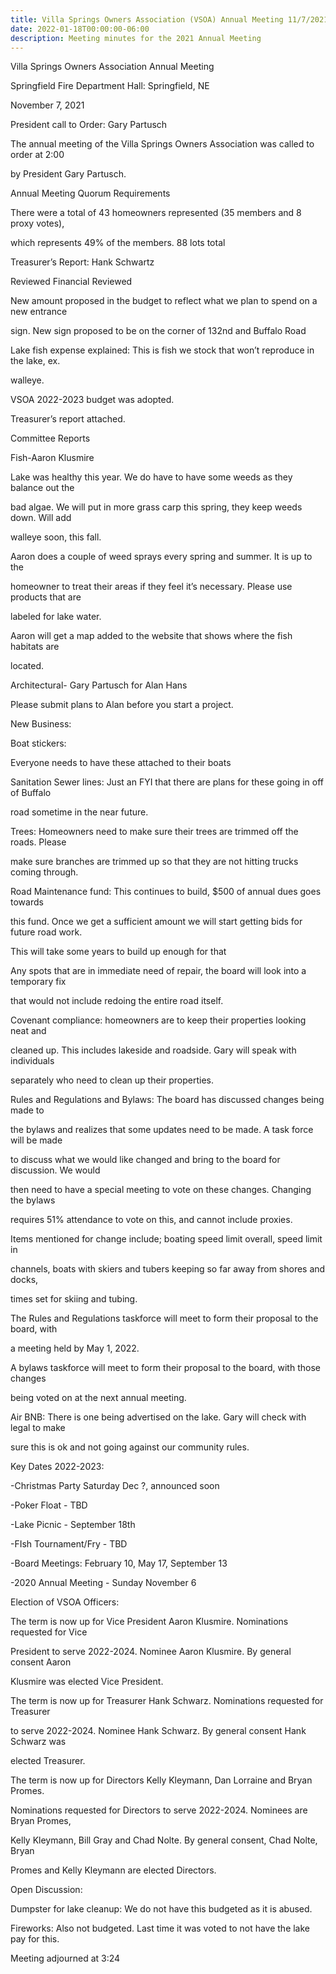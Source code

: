 ```yaml
---
title: Villa Springs Owners Association (VSOA) Annual Meeting 11/7/2021
date: 2022-01-18T00:00:00-06:00
description: Meeting minutes for the 2021 Annual Meeting
---
```

Villa Springs Owners Association Annual Meeting

Springfield Fire Department Hall: Springfield, NE

November 7, 2021

President call to Order: Gary Partusch

The annual meeting of the Villa Springs Owners Association was called to order at 2:00

by President Gary Partusch.

Annual Meeting Quorum Requirements

There were a total of 43 homeowners represented (35 members and 8 proxy votes),

which represents 49% of the members. 88 lots total

Treasurer’s Report: Hank Schwartz

Reviewed Financial Reviewed

New amount proposed in the budget to reflect what we plan to spend on a new entrance

sign. New sign proposed to be on the corner of 132nd and Buffalo Road

Lake fish expense explained: This is fish we stock that won’t reproduce in the lake, ex.

walleye.

VSOA 2022-2023 budget was adopted.

Treasurer’s report attached.

Committee Reports

Fish-Aaron Klusmire

Lake was healthy this year. We do have to have some weeds as they balance out the

bad algae. We will put in more grass carp this spring, they keep weeds down. Will add

walleye soon, this fall.

Aaron does a couple of weed sprays every spring and summer. It is up to the

homeowner to treat their areas if they feel it’s necessary. Please use products that are

labeled for lake water.

Aaron will get a map added to the website that shows where the fish habitats are

located.

Architectural- Gary Partusch for Alan Hans

Please submit plans to Alan before you start a project.

New Business:

Boat stickers:

Everyone needs to have these attached to their boats

Sanitation Sewer lines: Just an FYI that there are plans for these going in off of Buffalo

road sometime in the near future.

Trees: Homeowners need to make sure their trees are trimmed off the roads. Please

make sure branches are trimmed up so that they are not hitting trucks coming through.

Road Maintenance fund: This continues to build, $500 of annual dues goes towards

this fund. Once we get a sufficient amount we will start getting bids for future road work.

This will take some years to build up enough for that

Any spots that are in immediate need of repair, the board will look into a temporary fix

that would not include redoing the entire road itself.

Covenant compliance: homeowners are to keep their properties looking neat and

cleaned up. This includes lakeside and roadside. Gary will speak with individuals

separately who need to clean up their properties.

Rules and Regulations and Bylaws: The board has discussed changes being made to

the bylaws and realizes that some updates need to be made. A task force will be made

to discuss what we would like changed and bring to the board for discussion. We would

then need to have a special meeting to vote on these changes. Changing the bylaws

requires 51% attendance to vote on this, and cannot include proxies.

Items mentioned for change include; boating speed limit overall, speed limit in

channels, boats with skiers and tubers keeping so far away from shores and docks,

times set for skiing and tubing.

The Rules and Regulations taskforce will meet to form their proposal to the board, with

a meeting held by May 1, 2022.

A bylaws taskforce will meet to form their proposal to the board, with those changes

being voted on at the next annual meeting.

Air BNB: There is one being advertised on the lake. Gary will check with legal to make

sure this is ok and not going against our community rules.

Key Dates 2022-2023:

\-Christmas Party Saturday Dec ?, announced soon

\-Poker Float - TBD

\-Lake Picnic - September 18th

\-FIsh Tournament/Fry - TBD

\-Board Meetings: February 10, May 17, September 13

\-2020 Annual Meeting - Sunday November 6

Election of VSOA Officers:

The term is now up for Vice President Aaron Klusmire. Nominations requested for Vice

President to serve 2022-2024. Nominee Aaron Klusmire. By general consent Aaron

Klusmire was elected Vice President.

The term is now up for Treasurer Hank Schwarz. Nominations requested for Treasurer

to serve 2022-2024. Nominee Hank Schwarz. By general consent Hank Schwarz was

elected Treasurer.

The term is now up for Directors Kelly Kleymann, Dan Lorraine and Bryan Promes.

Nominations requested for Directors to serve 2022-2024. Nominees are Bryan Promes,

Kelly Kleymann, Bill Gray and Chad Nolte. By general consent, Chad Nolte, Bryan

Promes and Kelly Kleymann are elected Directors.

Open Discussion:

Dumpster for lake cleanup: We do not have this budgeted as it is abused.

Fireworks: Also not budgeted. Last time it was voted to not have the lake pay for this.

Meeting adjourned at 3:24
